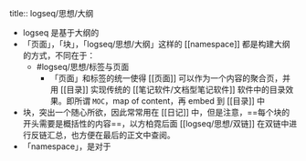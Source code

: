 title:: logseq/思想/大纲

- logseq 是基于大纲的
- 「页面」，「块」，「logseq/思想/大纲」这样的 [[namespace]] 都是构建大纲的方式，不同在于：
	- #logseq/思想/标签与页面
		- 「页面」和标签的统一使得 [[页面]] 可以作为一个内容的聚合页，并用 [[目录]] 实现传统的 [[笔记软件/文档型笔记软件]]  软件中的目录效果。即所谓 `MOC`，map of content，再 embed 到 [[目录]] 中
- 块，突出一个随心所欲，因此常常用在 [[日记]] 中，但是注意，==每个块的开头需要是概括性的内容==，以方柏霓后面 [[logseq/思想/双链]] 在双链中进行反链汇总，也方便在最后的正文中查阅。
- 「namespace」，是对于